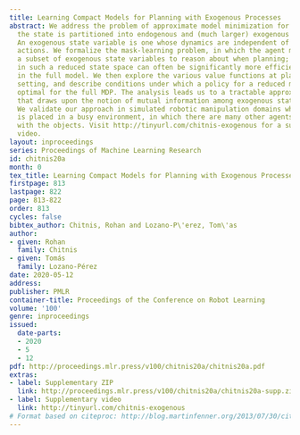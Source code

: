```yaml
---
title: Learning Compact Models for Planning with Exogenous Processes
abstract: We address the problem of approximate model minimization for MDPs in which
  the state is partitioned into endogenous and (much larger) exogenous components.
  An exogenous state variable is one whose dynamics are independent of the agent’s
  actions. We formalize the mask-learning problem, in which the agent must choose
  a subset of exogenous state variables to reason about when planning; doing planning
  in such a reduced state space can often be significantly more efficient than planning
  in the full model. We then explore the various value functions at play within this
  setting, and describe conditions under which a policy for a reduced model will be
  optimal for the full MDP. The analysis leads us to a tractable approximate algorithm
  that draws upon the notion of mutual information among exogenous state variables.
  We validate our approach in simulated robotic manipulation domains where a robot
  is placed in a busy environment, in which there are many other agents also interacting
  with the objects. Visit http://tinyurl.com/chitnis-exogenous for a supplementary
  video.
layout: inproceedings
series: Proceedings of Machine Learning Research
id: chitnis20a
month: 0
tex_title: Learning Compact Models for Planning with Exogenous Processes
firstpage: 813
lastpage: 822
page: 813-822
order: 813
cycles: false
bibtex_author: Chitnis, Rohan and Lozano-P\'erez, Tom\'as
author:
- given: Rohan
  family: Chitnis
- given: Tomás
  family: Lozano-Pérez
date: 2020-05-12
address: 
publisher: PMLR
container-title: Proceedings of the Conference on Robot Learning
volume: '100'
genre: inproceedings
issued:
  date-parts:
  - 2020
  - 5
  - 12
pdf: http://proceedings.mlr.press/v100/chitnis20a/chitnis20a.pdf
extras:
- label: Supplementary ZIP
  link: http://proceedings.mlr.press/v100/chitnis20a/chitnis20a-supp.zip
- label: Supplementary video
  link: http://tinyurl.com/chitnis-exogenous
# Format based on citeproc: http://blog.martinfenner.org/2013/07/30/citeproc-yaml-for-bibliographies/
---
```

